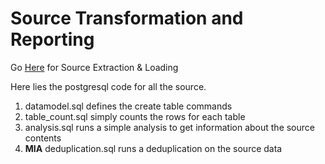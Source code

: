 # Source Transformation and Reporting

Go [Here]((../../sql/sources/README.md)) for Source Extraction & Loading

Here lies the postgresql code for all the source.
1. datamodel.sql defines the create table commands
2. table_count.sql simply counts the rows for each table
3. analysis.sql runs a simple analysis to get information about the source contents
4. __MIA__ deduplication.sql runs a deduplication on the source data